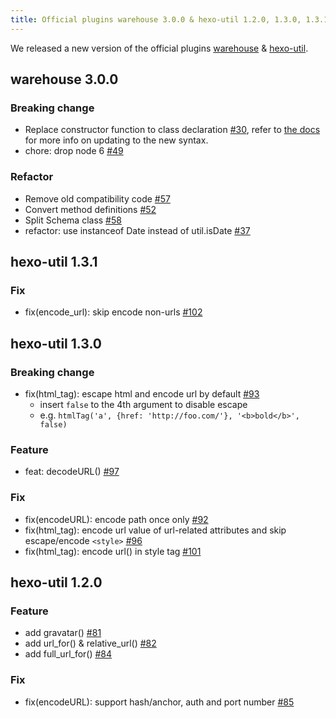 ```yaml
---
title: Official plugins warehouse 3.0.0 & hexo-util 1.2.0, 1.3.0, 1.3.1 released
---
```


We released a new version of the official plugins [warehouse] & [hexo-util].

## warehouse 3.0.0

### Breaking change

- Replace constructor function to class declaration [#30], refer to [the docs](https://github.com/hexojs/warehouse#30-breaking-change) for more info on updating to the new syntax.
- chore: drop node 6 [#49]

### Refactor

- Remove old compatibility code [#57]
- Convert method definitions [#52]
- Split Schema class [#58]
- refactor: use instanceof Date instead of util.isDate [#37]

## hexo-util 1.3.1

### Fix

- fix(encode_url): skip encode non-urls [#102]

## hexo-util 1.3.0

### Breaking change

- fix(html_tag): escape html and encode url by default [#93]
  - insert `false` to the 4th argument to disable escape
  - e.g. `htmlTag('a', {href: 'http://foo.com/'}, '<b>bold</b>', false)`

### Feature

- feat: decodeURL() [#97]

### Fix

- fix(encodeURL): encode path once only [#92]
- fix(html_tag): encode url value of url-related attributes and skip escape/encode `<style>` [#96]
- fix(html_tag): encode url() in style tag [#101]

## hexo-util 1.2.0

### Feature

- add gravatar() [#81]
- add url_for() & relative_url() [#82]
- add full_url_for() [#84]

### Fix

- fix(encodeURL): support hash/anchor, auth and port number [#85]

[warehouse]: https://github.com/hexojs/warehouse
[hexo-util]: https://github.com/hexojs/hexo-util

[#30]: https://github.com/hexojs/warehouse/pull/30
[#49]: https://github.com/hexojs/warehouse/pull/49
[#57]: https://github.com/hexojs/warehouse/pull/57
[#52]: https://github.com/hexojs/warehouse/pull/52
[#58]: https://github.com/hexojs/warehouse/pull/58
[#37]: https://github.com/hexojs/warehouse/pull/37

[#102]: https://github.com/hexojs/hexo-util/pull/102
[#93]: https://github.com/hexojs/hexo-util/pull/93
[#97]: https://github.com/hexojs/hexo-util/pull/97
[#92]: https://github.com/hexojs/hexo-util/pull/92
[#96]: https://github.com/hexojs/hexo-util/pull/96
[#101]: https://github.com/hexojs/hexo-util/pull/101
[#81]: https://github.com/hexojs/hexo-util/pull/81
[#82]: https://github.com/hexojs/hexo-util/pull/82
[#84]: https://github.com/hexojs/hexo-util/pull/84
[#85]: https://github.com/hexojs/hexo-util/pull/85
